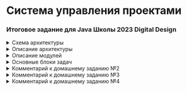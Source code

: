 # Система управления проектами

### Итоговое задание для Java Школы 2023 Digital Design

<details>
  <summary>Схема архитектуры</summary>

Предполагается строить приложение по следущющей архитектуре:

![Scheme-architecture.png](docs/images/Scheme-architecture.png)
</details>

<details>
    <summary>Описание архитектуры</summary>

### Описание архитектуры

В приложении планируется 3 основных уровня:

1. Уровень контроллеров - уровень представления, на котором происходит получение запросов от пользователей
   и подготовка ответов;
2. Уровень сервисов - уровень бизнес-логики, на котором производится работа с полученными или отсылаемыми данными;
3. Уровень репозитория - уровень управления, обработки и хранения информации.
   Уровни будут взаимодействовать между собой последовательно: уровень контроллеров с уровнем сервисов,
   сервисы с репозиторием и аналогично в обратном порядке.

Помимо логического разделения на уровни, приложение будет разделяться на модули, выполняющие конкретную функцию.
В отдельные модули также планируется выделить блоки приложения которые обеспечивают взаимодействие между уровнями
приложения (DTO).
</details>

<details>
    <summary>Описание модулей</summary>

### Описание модулей

1. Модуль “app”
   Базовый модуль, точка входа в приложение.
2. Модуль “web”
   Модуль отвечает за прием и обработку HTTP запросов, подготовку и отправку ответов клиентам.
   Полученные из запроса данные передаются в модуль “service” модуля “core” для их дальнейшей обработки.
   Данные для подготовки ответа клиенту также поступают от модуля “service”.
   Обмен данными с модулем “service” используются DTO объекты.
   Для представления данных в виде DTO объекта модуль “web” взаимодействует с модулем “dto”.
3. Модуль “dto”
   Данный модуль служит для представления различной информации (из HTTP запросов, из базы данных) в виде
   специализированных DTO объектов, с помощью которых осуществляется передача информации между некоторыми модулями.
   Не относится непосредственно к какому-либо уровню приложения, т.к. в основном обеспечивает взаимодействие между
   уровнями контроллеров и сервисов.
4. Модуль “core”
   Модуль модуль состоит из нескольких подмодулей и объединяет в себе основные сущности и бизнес-логику приложения.

- Модуль “service”
  Модуль содержит бизнес-логику приложения. Взаимодействует с модулем “web” для получения входящих данных и
  отправки обработанных. Взаимодействует с модулем “entity” для преобразования DTO объектов в сущности (Entities)
  и наоборот. Модуль выполняет функции управления информацией путем взаимодействия с модулем “repository”.
- Модуль “entity”
  Содержит основные сущности участвующие в бизнес-логике приложения.
  Взаимодействует с модулем “dto” для преобразования сущностей в DTO объекты и наоборот.

5. Модуль “repository”
   Взаимодействует непосредственно с базой данных для управления сущностями. Получает сущности из модуля “service”.

</details>

<details>
    <summary>Основные блоки задач</summary>

### Основные блоки задач

| Блок задач               | Описание                                                                                                                      |
|--------------------------|-------------------------------------------------------------------------------------------------------------------------------|
| Сущности                 | Определение основных сущностей, выделение необходимых атрибутов, <br/>опеределние связей между сущностями.                    |
| Уровень репозитория и БД | Проектирование структуры БД, создание создание структуры БД, создание репозиториев <br/>(классов управления сущностями в БД). |
| Уровень сервисов         | Определение основных операций над сущностями и создание соответствующих методов.                                              |
| DTO                      | Создание DTO необходимых для обмена данными между контроллерами и сервисами.                                                  |
| Уровень контроллеров     | Определение структуры запросов и ответов. Определение endpoint-ов.                                                            |
| Тесты                    | Покрытие юнит и интеграционными тестами.                                                                                      |
| Логирование              | Определение объема, уровней и деталей логирования                                                                             |

</details>

<details>
    <summary>Комментарий к домашнему заданию №2</summary>

### Комментарий к домашнему заданию №2

В проекте созданы модули согласно предлагаемой архитектуры, в модулях созданы пакеты, а также dummy-классы
без функционала. В основном модуле 'app' находится метод main, в котором происходит создание экземпляров классов
и вывод сообщений об этом в консоль. Это сделано для проверки доступности модулей на текущем этапе.
Сборку проекта и создание docker-compose можно выполнить скриптом build-image.
</details>

<details>
    <summary>Комментарий к домашнему заданию №3</summary>

### Комментарий к домашнему заданию №3

**1. Сущности**

Классы сущностей созданы в модуле core-entity.

Сотрудник представлен классом Employee. Статус сотрудника вынесен в отдельный Enum EmployeeStatus.

Проект представлен классом Project. Статус проекта вынесен в отдельный Enum ProjectStatus. 
Помимо основных полей проект содержит список команд (Teams) которые относятся к этому проекту,
а также список задач (Task) которые выполняются в рамках проекта.

Команда проекта представлена классов Team. Содержит ссылку на Project к которому относится, а также
список участников команды (TeamMember).

Участник команды представлен классом TeamMember. Класс имеет ссылку на команду Team, в которую он входит и 
на сотрудника Employee. Участник команды имеет роль в команде, которая вынесена в Enum TeamMemberProjectRole. 
Также в классе содержится ссылка на список задач (Task) исполнителем по которым является участник команды.

Задача представлена классом Task. Содержит ссылку на TeamMember автора и TeamMember исполнителя, также ссылку на 
Project к которому относится. Статус задачи определен в Enum TaskStatus.

Все классы Enum вынесены в отдельный модуль common, чтобы не допустить циклических зависимостей модулей.

<details>
    <summary>Диаграмма классов:</summary>

<img src="docs/images/project-control-system-core-entity.png" alt="entities" width="30%" height="30%">

</details>

**2. DTO**

В модуле dto созданы классы DTO по сущностям и разбиты на группы request и response. 
На текущем этапе я смог выделить однотипный набор DTO для сущностей. Для входящих запросов 
это DTO для create и update, а также для изменения статусов. Для response создал по одному DTO для каждой сущности.

Для поисковых запросов созданы DTO (EntityName)Filter которые будут содержать параметры поиска.

**3. Практическое задание на разработку dataStorage**

Для сущности Employee созданы EmployeeController, EmployeeService и EmployeeRepository.
EmployeeRepository при создании создает хранилище - в папке проекта создается папка storage, а в ней папка employees.
Сущности Employees сохраняются в папку employees в виде файлов без расширения, 1 файл - 1 сущность.
Имя файла соответствует id сущности.

При создании сущности происходит запись объекта в новый файл.
При изменении объект перезаписывается в существующий файл.
При удалении происходит изменение статуса EmployeeStatus на DELETED, но сам файл не удаляется (Согласно описания в ТЗ 
при удалении сотрудник не удаляется, только меняется статус). Сотрудника со статусом DELETED уже изменить нельзя.

В методах EmployeeService и EmployeeRepository выбрасываемые исключения "проглатываются", а также есть некотроые 
допущения в коде для целей отладки и проверки функционала. Такие допущения старался помечать.

Для проверки в методе main в классе App создается EmployeeController и выполняется ряд запросов.

</details>

<details>
    <summary>Комментарий к домашнему заданию №4</summary>

1. Создать физическую модель БД в виде диаграммы. На модели должны быть отражены таблицы(сущности) 
с необходимыми аттрибутами(в том числе типами) и связи между таблицами.

Создана папка docs/images, туда добавлена схема БД Database-scheme.

2. Написать и отладить SQL-скрипты для создания схемы БД. 
Создать файлик schema.sql(в resources). 
В нем должны быть скрипты на создание схемы БД с "нуля". Скрипты должны соответсвовать физической модели.
Запустить скрипты на локальной БД, проверить, что схема создалас корректно
(нет ошибок, все связи правильно прописаны и тп). Попробовать накидать данных и сделать пару выборок.

В папке docker-compose/imports/db созданы файлы:
- 02-schema.sql - создает таблицы БД;
- 03-test-insert.sql - тестовая вставка данных в БД;
- 04-test-select.sql - тестовые запросы в БД;

3. Создать документ с описанием таблиц, колонок и тп. Создать файлик shema.md(в resources либо в каталоге docs). 
В нем должно краткое описание(что такое, для чего) всех таблиц и аттрибутов.

В папке docs создан файл schema.md c описанием таблиц.

4. Реализовать базовые операции над сущностями с помощью JDBC.
Выбрать какую-нибудь сущность(модель) и реализовать для нее CRUD операции + поиск. 
Поиск должен включать join хотя бы по 2 таблицам. Фильтр на поиск - ДТО, состоящая из нескольких аттрибутов из разных таблиц.

Реализованы CRUD операции для сущностей Employee и Tasks.
В модуле repository созданы классы EmployeeJdbcRepositoryImpl и TaskJdbcRepositoryImpl, а также утилитные классы
ConnectionPropertiesUtil и ConnectionManager.

ConnectionPropertiesUtil отвечает за ситывание файла свойств application-jdbc.properties в папке resources модуля repository.
ConnectionManager отвечает за загрузку JDBC драйвера и открытие соединения с БД (Connection).

EmployeeJdbcRepositoryImpl реализует основные CRUD операции над сущностью Employee и поиск согласно ТЗ: 

*Поиск осуществляется по текстовому значению, которое проверяется по атрибутам Фамилия, Имя, Отчество,
учетной записи, адресу электронной почты и только среди активных сотрудников.*

TaskJdbcRepositoryImpl реализует основные CRUD операции над сущностью Task и поиск согласно ТЗ: 

*Поиск задач - задачи должны искать по текстовому значению (по полям Наименование задачи) и с применением фильтров 
(по статусам задачи, по исполнителю, по автору задачи, по периоду крайнего срока задачи, по периоду создания задачи). 
Фильтры все не обязательны, как и текстовое поле. 
Результат должен быть отсортирован по дате создания задачи в обратном порядке (сначала свежие задачи).*

TaskJdbcRepositoryImpl реализует запрос с JOIN по таблицам employees и projects.
Для поиска по фильтру используется DTO TaskFilter который имеет аттрибуты из таблиц tasks и employee.

В методе main класса App, модуля app написаны тестовые запросы для Employee и Task для проверки функционала. 
Приложение можно запустить в docker'е скриптом build-image в папке проекта. 
Для остановки испольовать docker-compose down -v или удалить сервис db вручную, чтобы при перезапуске 
заново прошла инициализация БД.




</details>